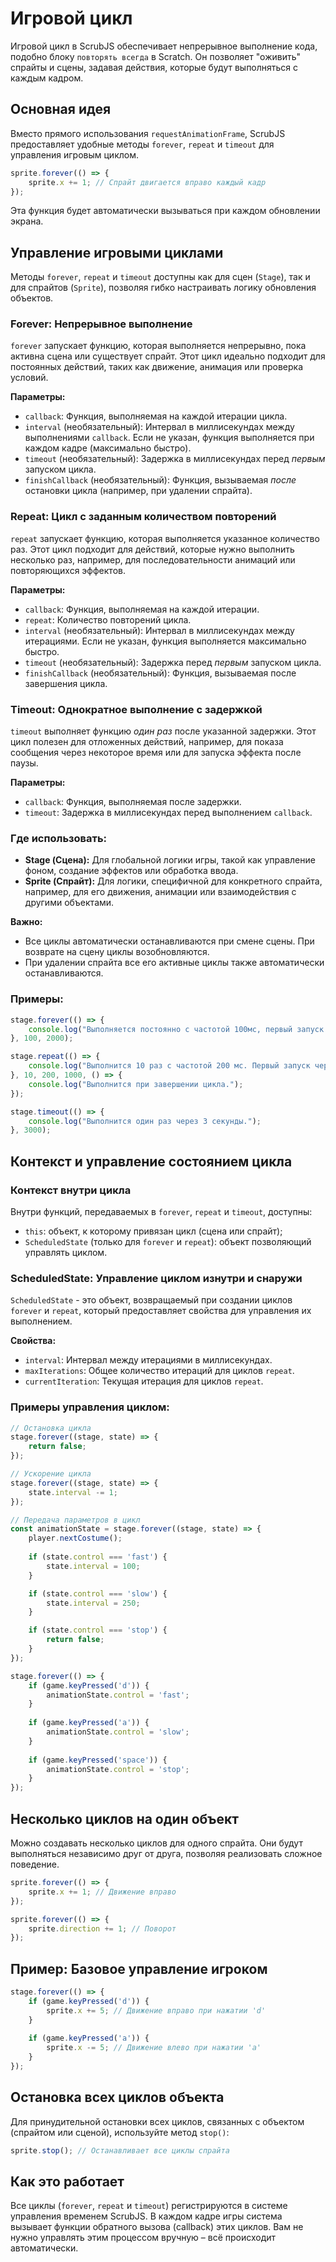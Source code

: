 # Игровой цикл

Игровой цикл в ScrubJS обеспечивает непрерывное выполнение кода, подобно блоку `повторять всегда` в Scratch. Он позволяет "оживить" спрайты и сцены, задавая действия, которые будут выполняться с каждым кадром.

## Основная идея

Вместо прямого использования `requestAnimationFrame`, ScrubJS предоставляет удобные методы `forever`, `repeat` и `timeout` для управления игровым циклом.

```javascript
sprite.forever(() => {
    sprite.x += 1; // Спрайт двигается вправо каждый кадр
});
```
Эта функция будет автоматически вызываться при каждом обновлении экрана.

## Управление игровыми циклами

Методы `forever`, `repeat` и `timeout` доступны как для сцен (`Stage`), так и для спрайтов (`Sprite`), позволяя гибко настраивать логику обновления объектов.

### Forever: Непрерывное выполнение

`forever` запускает функцию, которая выполняется непрерывно, пока активна сцена или существует спрайт. Этот цикл идеально подходит для постоянных действий, таких как движение, анимация или проверка условий.

**Параметры:**

*   `callback`:  Функция, выполняемая на каждой итерации цикла.
*   `interval` (необязательный): Интервал в миллисекундах между выполнениями `callback`. Если не указан, функция выполняется при каждом кадре (максимально быстро).
*   `timeout` (необязательный): Задержка в миллисекундах перед *первым* запуском цикла.
*   `finishCallback` (необязательный): Функция, вызываемая *после* остановки цикла (например, при удалении спрайта).

### Repeat: Цикл с заданным количеством повторений

`repeat` запускает функцию, которая выполняется указанное количество раз.  Этот цикл подходит для действий, которые нужно выполнить несколько раз, например, для последовательности анимаций или повторяющихся эффектов.

**Параметры:**

*   `callback`: Функция, выполняемая на каждой итерации.
*   `repeat`: Количество повторений цикла.
*   `interval` (необязательный): Интервал в миллисекундах между итерациями. Если не указан, функция выполняется максимально быстро.
*   `timeout` (необязательный): Задержка перед *первым* запуском цикла.
*   `finishCallback` (необязательный): Функция, вызываемая после завершения цикла.

### Timeout: Однократное выполнение с задержкой

`timeout` выполняет функцию *один раз* после указанной задержки.  Этот цикл полезен для отложенных действий, например, для показа сообщения через некоторое время или для запуска эффекта после паузы.

**Параметры:**

*   `callback`: Функция, выполняемая после задержки.
*   `timeout`: Задержка в миллисекундах перед выполнением `callback`.

### Где использовать:

*   **Stage (Сцена):** Для глобальной логики игры, такой как управление фоном, создание эффектов или обработка ввода.
*   **Sprite (Спрайт):** Для логики, специфичной для конкретного спрайта, например, для его движения, анимации или взаимодействия с другими объектами.

**Важно:**

*   Все циклы автоматически останавливаются при смене сцены. При возврате на сцену циклы возобновляются.
*   При удалении спрайта все его активные циклы также автоматически останавливаются.

### Примеры:

```javascript
stage.forever(() => {
    console.log("Выполняется постоянно с частотой 100мс, первый запуск через 2 секунды.");
}, 100, 2000);

stage.repeat(() => {
    console.log("Выполнится 10 раз с частотой 200 мс. Первый запуск через 1 секунду.");
}, 10, 200, 1000, () => {
    console.log("Выполнится при завершении цикла.");
});

stage.timeout(() => {
    console.log("Выполнится один раз через 3 секунды.");
}, 3000);
```

## Контекст и управление состоянием цикла

### Контекст внутри цикла

Внутри функций, передаваемых в `forever`, `repeat` и `timeout`, доступны:

*   `this`: объект, к которому привязан цикл (сцена или спрайт);
*   `ScheduledState` (только для `forever` и `repeat`): объект позволяющий управлять циклом.

### ScheduledState: Управление циклом изнутри и снаружи

`ScheduledState` - это объект, возвращаемый при создании циклов `forever` и `repeat`, который предоставляет свойства для управления их выполнением.

**Свойства:**

*   `interval`: Интервал между итерациями в миллисекундах.
*   `maxIterations`:  Общее количество итераций для циклов `repeat`.
*   `currentIteration`:  Текущая итерация для циклов `repeat`.

### Примеры управления циклом:

```javascript
// Остановка цикла
stage.forever((stage, state) => {
    return false;
});

// Ускорение цикла
stage.forever((stage, state) => {
    state.interval -= 1;
});

// Передача параметров в цикл
const animationState = stage.forever((stage, state) => {
    player.nextCostume();
    
    if (state.control === 'fast') {
        state.interval = 100;
    }

    if (state.control === 'slow') {
        state.interval = 250;
    }

    if (state.control === 'stop') {
        return false;
    }
});

stage.forever(() => {
    if (game.keyPressed('d')) {
        animationState.control = 'fast';
    }
    
    if (game.keyPressed('a')) {
        animationState.control = 'slow';
    }
    
    if (game.keyPressed('space')) {
        animationState.control = 'stop';
    }
});
```

## Несколько циклов на один объект

Можно создавать несколько циклов для одного спрайта. Они будут выполняться независимо друг от друга, позволяя реализовать сложное поведение.

```javascript
sprite.forever(() => {
    sprite.x += 1; // Движение вправо
});

sprite.forever(() => {
    sprite.direction += 1; // Поворот
});
```

## Пример: Базовое управление игроком

```javascript
stage.forever(() => {
    if (game.keyPressed('d')) {
        sprite.x += 5; // Движение вправо при нажатии 'd'
    }
    
    if (game.keyPressed('a')) {
        sprite.x -= 5; // Движение влево при нажатии 'a'
    }
});
```

## Остановка всех циклов объекта

Для принудительной остановки всех циклов, связанных с объектом (спрайтом или сценой), используйте метод `stop()`:

```javascript
sprite.stop(); // Останавливает все циклы спрайта
```

## Как это работает

Все циклы (`forever`, `repeat` и `timeout`) регистрируются в системе управления временем ScrubJS.  В каждом кадре игры система вызывает функции обратного вызова (callback) этих циклов.  Вам не нужно управлять этим процессом вручную – всё происходит автоматически.

